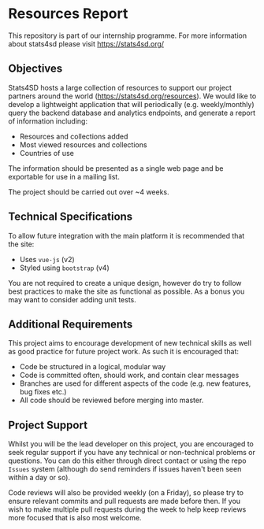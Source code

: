 # Resources Report
This repository is part of our internship programme. For more information about stats4sd please visit https://stats4sd.org/

## Objectives
Stats4SD hosts a large collection of resources to support our project partners around the world (https://stats4sd.org/resources). We would like to develop a lightweight application that will periodically (e.g. weekly/monthly) query the backend database and analytics endpoints, and generate a report of information including:

- Resources and collections added
- Most viewed resources and collections
- Countries of use

The information should be presented as a single web page and be exportable for use in a mailing list.

The project should be carried out over ~4 weeks.

## Technical Specifications
To allow future integration with the main platform it is recommended that the site:
- Uses `vue-js` (v2)
- Styled using `bootstrap` (v4)

You are not required to create a unique design, however do try to follow best practices to make the site as functional as possible. As a bonus you may want to consider adding unit tests. 

## Additional Requirements
This project aims to encourage development of new technical skills as well as good practice for future project work. As such it is encouraged that:
- Code be structured in a logical, modular way
- Code is committed often, should work, and contain clear messages
- Branches are used for different aspects of the code (e.g. new features, bug fixes etc.)
- All code should be reviewed before merging into master. 

## Project Support
Whilst you will be the lead developer on this project, you are encouraged to seek regular support if you have any technical or non-technical problems or questions. You can do this either through direct contact or using the repo `Issues` system (although do send reminders if issues haven't been seen within a day or so).

Code reviews will also be provided weekly (on a Friday), so please try to ensure relevant commits and pull requests are made before then. If you wish to make multiple pull requests during the week to help keep reviews more focused that is also most welcome. 
